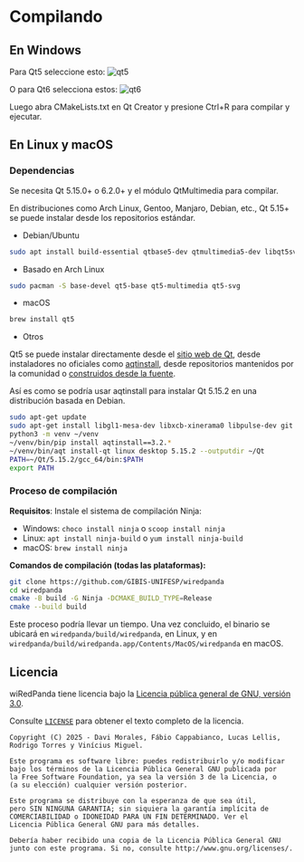 # Compilando

## En Windows

Para Qt5 seleccione esto:
![qt5](https://github.com/user-attachments/assets/e6bfca48-7b4b-444f-9ad3-76c157a9036a)

O para Qt6 selecciona estos:
![qt6](https://github.com/user-attachments/assets/aedc8749-8b5c-4f4d-9c65-651b703dccea)

Luego abra CMakeLists.txt en Qt Creator y presione Ctrl+R para compilar y ejecutar.

## En Linux y macOS

### Dependencias

Se necesita Qt 5.15.0+ o 6.2.0+ y el módulo QtMultimedia para compilar.

En distribuciones como Arch Linux, Gentoo, Manjaro, Debian, etc., Qt 5.15+ se puede instalar desde los repositorios estándar.

* Debian/Ubuntu

```bash
sudo apt install build-essential qtbase5-dev qtmultimedia5-dev libqt5svg5-dev
```

* Basado en Arch Linux

```bash
sudo pacman -S base-devel qt5-base qt5-multimedia qt5-svg
```

* macOS

```bash
brew install qt5
```

* Otros

Qt5 se puede instalar directamente desde el
[sitio web de Qt](https://www.qt.io/download), desde instaladores no oficiales
como [aqtinstall](https://github.com/miurahr/aqtinstall), desde repositorios
mantenidos por la comunidad o
[construidos desde la fuente](https://wiki.qt.io/Building_Qt_5_from_Git).

Así es como se podría usar aqtinstall para instalar Qt 5.15.2 en una
distribución basada en Debian.

```bash
sudo apt-get update
sudo apt-get install libgl1-mesa-dev libxcb-xinerama0 libpulse-dev git python3 python3-pip python3-venv -y
python3 -m venv ~/venv
~/venv/bin/pip install aqtinstall==3.2.*
~/venv/bin/aqt install-qt linux desktop 5.15.2 --outputdir ~/Qt
PATH=~/Qt/5.15.2/gcc_64/bin:$PATH
export PATH
```

### Proceso de compilación

**Requisitos**: Instale el sistema de compilación Ninja:
- Windows: `choco install ninja` o `scoop install ninja`
- Linux: `apt install ninja-build` o `yum install ninja-build`
- macOS: `brew install ninja`

**Comandos de compilación (todas las plataformas):**

```bash
git clone https://github.com/GIBIS-UNIFESP/wiredpanda
cd wiredpanda
cmake -B build -G Ninja -DCMAKE_BUILD_TYPE=Release
cmake --build build
```

Este proceso podría llevar un tiempo. Una vez concluido, el binario se ubicará en `wiredpanda/build/wiredpanda`, en Linux, y en `wiredpanda/build/wiredpanda.app/Contents/MacOS/wiredpanda` en macOS.

## Licencia

wiRedPanda tiene licencia bajo la [Licencia pública general de GNU, versión 3.0](http://www.gnu.org/licenses/).

Consulte [`LICENSE`](LICENSE) para obtener el texto completo de la licencia.

```text
Copyright (C) 2025 - Davi Morales, Fábio Cappabianco, Lucas Lellis, Rodrigo Torres y Vinícius Miguel.

Este programa es software libre: puedes redistribuirlo y/o modificar
bajo los términos de la Licencia Pública General GNU publicada por
la Free Software Foundation, ya sea la versión 3 de la Licencia, o
(a su elección) cualquier versión posterior.

Este programa se distribuye con la esperanza de que sea útil,
pero SIN NINGUNA GARANTIA; sin siquiera la garantía implícita de
COMERCIABILIDAD o IDONEIDAD PARA UN FIN DETERMINADO. Ver el
Licencia Pública General GNU para más detalles.

Debería haber recibido una copia de la Licencia Pública General GNU
junto con este programa. Si no, consulte http://www.gnu.org/licenses/.
```
